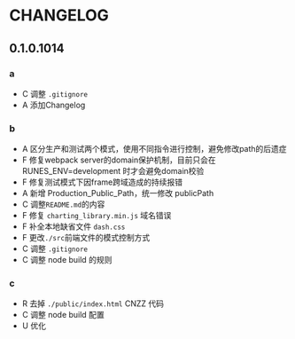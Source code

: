 # CHANGELOG

## 0.1.0.1014
### a
- C 调整 `.gitignore`
- A 添加Changelog
### b
- A 区分生产和测试两个模式，使用不同指令进行控制，避免修改path的后遗症
- F 修复webpack server的domain保护机制，目前只会在 RUNES_ENV=development 时才会避免domain校验
- F 修复测试模式下因frame跨域造成的持续报错
- A 新增 Production_Public_Path，统一修改 publicPath
- C 调整`README.md`的内容
- F 修复 `charting_library.min.js` 域名错误
- F 补全本地缺省文件 `dash.css`
- F 更改`./src`前端文件的模式控制方式
- C 调整 `.gitignore`
- C 调整 node build 的规则
### c
- R 去掉 `./public/index.html` CNZZ 代码
- C 调整 node build 配置
- U 优化
